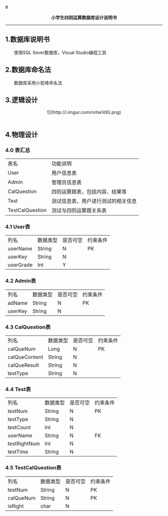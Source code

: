 #<center>**小学生四则运算数据库设计说明书**</center>
***

<h2 id='1'>1.数据库说明书</h2> 
&emsp;&emsp;使用SQL Sever数据库，Visual Studio编程工具  
&emsp;&emsp;  
<h2 id='2'>2.数据库命名法</h2> 
&emsp;&emsp;数据库采用小驼峰命名法  
&emsp;&emsp;    
<h2 id='3'>3.逻辑设计</h2>
<center>![](http://i.imgur.com/nntwVdG.png)</center>
&emsp;&emsp;    
<h2 id='4'>4.物理设计</h2>
<h3 id='4.0'>4.0 表汇总</h3>
<table class="table table-bordered table-striped table-condensed">
 <tr>
   <td>表名</td>
   <td>功能说明</td>
 </tr>
 <tr>
   <td>User</td>
   <td>用户信息表</td>
 </tr>
 <tr>
   <td>Admin</td>
   <td>管理员信息表</td>
 </tr>
 <tr>
   <td>CalQuestion</td>
   <td>四则运算题表，包括内容、结果等</td>
 </tr>
 <tr>
   <td>Test</td>
   <td>测试信息表，用户进行测试的相关信息</td>
 </tr>
 <tr>
   <td>TestCalQuestion</td>
   <td>测试与四则运算题关系表</td>
 </tr>
 </table>
<h3 id='4.1'>4.1 User表</h3>
<table class="table table-bordered table-striped table-condensed">
 <tr>
   <td>列名</td>
   <td>数据类型</td>
   <td>是否可空</td>
   <td>约束条件</td>
 </tr>
 <tr>
   <td>userName</td>
   <td>String</td>
   <td>N</td>
   <td>PK</td>
 </tr>
 <tr>
   <td>userKey</td>
   <td>String</td>
   <td>N</td>
   <td></td>
 </tr>
 <tr>
   <td>userGrade</td>
   <td>Int</td>
   <td>Y</td>
   <td></td>
 </tr>
 </table>
<h3 id='4.2'>4.2 Admin表</h3>
<table class="table table-bordered table-striped table-condensed">
 <tr>
   <td>列名</td>
   <td>数据类型</td>
   <td>是否可空</td>
   <td>约束条件</td>
 </tr>
 <tr>
   <td>adName</td>
   <td>String</td>
   <td>N</td>
   <td>PK</td>
 </tr>
 <tr>
   <td>userKey</td>
   <td>String</td>
   <td>N</td>
   <td></td>
 </tr>
 </table>
<h3 id='4.3'>4.3 CalQuestion表</h3>
<table class="table table-bordered table-striped table-condensed">
 <tr>
   <td>列名</td>
   <td>数据类型</td>
   <td>是否可空</td>
   <td>约束条件</td>
 </tr>
 <tr>
   <td>calQueNum</td>
   <td>Long</td>
   <td>N</td>
   <td>PK</td>
 </tr>
 <tr>
   <td>calQueContent</td>
   <td>String</td>
   <td>N</td>
   <td></td>
 </tr>
 <tr>
   <td>calQueResult</td>
   <td>String</td>
   <td>N</td>
   <td></td>
 </tr>
 <tr>
   <td>testType</td>
   <td>String</td>
   <td>N</td>
   <td></td>
 </tr>
 </table>
<h3 id='4.4'>4.4 Test表</h3>
<table class="table table-bordered table-striped table-condensed">
 <tr>
   <td>列名</td>
   <td>数据类型</td>
   <td>是否可空</td>
   <td>约束条件</td>
 </tr>
 <tr>
   <td>testNum</td>
   <td>String</td>
   <td>N</td>
   <td>PK</td>
 </tr>
 <tr>
   <td>testType</td>
   <td>String</td>
   <td>N</td>
   <td></td>
 </tr>
 <tr>
   <td>testCount</td>
   <td>Int</td>
   <td>N</td>
   <td></td>
 </tr>
 <tr>
   <td>userName</td>
   <td>String</td>
   <td>N</td>
   <td>FK</td>
 </tr>
 <tr>
   <td>testRightNum</td>
   <td>Int</td>
   <td>N</td>
   <td></td>
 </tr>
 <tr>
   <td>testTime</td>
   <td>String</td>
   <td>N</td>
   <td></td>
 </tr>
 </table>
<h3 id='4.5'>4.5 TestCalQuestion表</h3>
<table class="table table-bordered table-striped table-condensed">
 <tr>
   <td>列名</td>
   <td>数据类型</td>
   <td>是否可空</td>
   <td>约束条件</td>
 </tr>
 <tr>
   <td>testNum</td>
   <td>String</td>
   <td>N</td>
   <td>PK</td>
 </tr>
 <tr>
   <td>calQueNum</td>
   <td>String</td>
   <td>N</td>
   <td>PK</td>
 </tr>
 <tr>
   <td>isRight</td>
   <td>char</td>
   <td>N</td>
   <td></td>
 </tr>
 </table>
